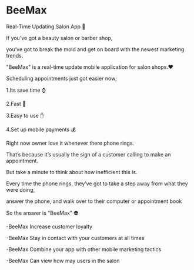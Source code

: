 # BeeMax

Real-Time Updating Salon App :barber:

If you’ve got a beauty salon or barber shop,

you’ve got to break the mold and get on board with the newest marketing trends.


"BeeMax" is a real-time update mobile application for salon shops.:heart:

Scheduling appointments just got easier now;

 1.Its save time :watch:

 2.Fast :rocket:

 3.Easy to use :hand:

 4.Set up mobile payments :moneybag:

Right now owner love it whenever there phone rings.

That’s because it’s usually the sign of a customer calling to make an appointment.

But take a minute to think about how inefficient this is.

Every time the phone rings, they’ve got to take a step away from what they were doing,

answer the phone, and walk over to their computer or appointment book

So the answer is "BeeMax" :alien:

-BeeMax Increase customer loyalty

-BeeMax Stay in contact with your customers at all times

-BeeMax Combine your app with other mobile marketing tactics

-BeeMax Can view how may users in the salon
